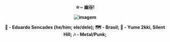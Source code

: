 <h4 align="center">
☆~ 幽谷!

![imagem](https://64.media.tumblr.com/a21f8423e2c4b7a29b3732d9d919082a/c4949727301adfbd-a5/s1280x1920/99577ef25314142b2f9e08ae2fb220f9f5e73b22.gifv)

👤 - Eduardo Sencades (he/him; ele/dele); 
🗺️ - Brasil; 
💌 - Yume 2kki, Silent Hill; 
🎶 - Metal/Punk; 

